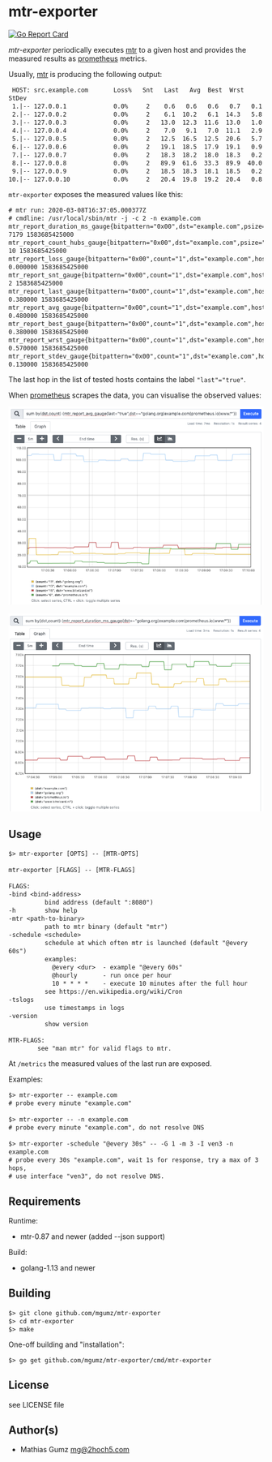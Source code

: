 # mtr-exporter

[![Go Report Card](https://goreportcard.com/badge/github.com/mgumz/mtr-exporter)](https://goreportcard.com/report/github.com/mgumz/mtr-exporter)


*mtr-exporter* periodically executes [mtr] to a given host and provides the
measured results as [prometheus] metrics.

Usually, [mtr] is producing the following output:

     HOST: src.example.com       Loss%   Snt   Last   Avg  Best  Wrst StDev
     1.|-- 127.0.0.1             0.0%     2    0.6   0.6   0.6   0.7   0.1
     2.|-- 127.0.0.2             0.0%     2    6.1  10.2   6.1  14.3   5.8
     3.|-- 127.0.0.3             0.0%     2   13.0  12.3  11.6  13.0   1.0
     4.|-- 127.0.0.4             0.0%     2    7.0   9.1   7.0  11.1   2.9
     5.|-- 127.0.0.5             0.0%     2   12.5  16.5  12.5  20.6   5.7
     6.|-- 127.0.0.6             0.0%     2   19.1  18.5  17.9  19.1   0.9
     7.|-- 127.0.0.7             0.0%     2   18.3  18.2  18.0  18.3   0.2
     8.|-- 127.0.0.8             0.0%     2   89.9  61.6  33.3  89.9  40.0
     9.|-- 127.0.0.9             0.0%     2   18.5  18.3  18.1  18.5   0.2
    10.|-- 127.0.0.10            0.0%     2   20.4  19.8  19.2  20.4   0.8

`mtr-exporter` exposes the measured values like this:

    # mtr run: 2020-03-08T16:37:05.000377Z
    # cmdline: /usr/local/sbin/mtr -j -c 2 -n example.com
    mtr_report_duration_ms_gauge{bitpattern="0x00",dst="example.com",psize="64",src="src.example.com",tests="2",tos="0x0"} 7179 1583685425000
    mtr_report_count_hubs_gauge{bitpattern="0x00",dst="example.com",psize="64",src="src.example.com",tests="2",tos="0x0"} 10 1583685425000
    mtr_report_loss_gauge{bitpattern="0x00",count="1",dst="example.com",host="127.0.0.1",psize="64",src="src.example.com",tests="2",tos="0x0"} 0.000000 1583685425000
    mtr_report_snt_gauge{bitpattern="0x00",count="1",dst="example.com",host="127.0.0.1",psize="64",src="src.example.com",tests="2",tos="0x0"} 2 1583685425000
    mtr_report_last_gauge{bitpattern="0x00",count="1",dst="example.com",host="127.0.0.1",psize="64",src="src.example.com",tests="2",tos="0x0"} 0.380000 1583685425000
    mtr_report_avg_gauge{bitpattern="0x00",count="1",dst="example.com",host="127.0.0.1",psize="64",src="src.example.com",tests="2",tos="0x0"} 0.480000 1583685425000
    mtr_report_best_gauge{bitpattern="0x00",count="1",dst="example.com",host="127.0.0.1",psize="64",src="src.example.com",tests="2",tos="0x0"} 0.380000 1583685425000
    mtr_report_wrst_gauge{bitpattern="0x00",count="1",dst="example.com",host="127.0.0.1",psize="64",src="src.example.com",tests="2",tos="0x0"} 0.570000 1583685425000
    mtr_report_stdev_gauge{bitpattern="0x00",count="1",dst="example.com",host="127.0.0.1",psize="64",src="src.example.com",tests="2",tos="0x0"} 0.130000 1583685425000

The last hop in the list of tested hosts contains the label `"last"="true"`.

When [prometheus] scrapes the data, you can visualise the observed values:

![MTR results in prometheus](./media/screenshot-2020-03-08+181019.9188279670.png "MTR 1")

![MTR results in prometheus](./media/screenshot-2020-03-08+181030.4810786850.png "MTR 1")

## Usage

    $> mtr-exporter [OPTS] -- [MTR-OPTS]

    mtr-exporter [FLAGS] -- [MTR-FLAGS]

    FLAGS:
    -bind <bind-address>
              bind address (default ":8080")
    -h        show help
    -mtr <path-to-binary>
              path to mtr binary (default "mtr")
    -schedule <schedule>
              schedule at which often mtr is launched (default "@every 60s")
              examples:
                @every <dur>  - example "@every 60s"
                @hourly       - run once per hour
                10 * * * *    - execute 10 minutes after the full hour
              see https://en.wikipedia.org/wiki/Cron
    -tslogs
              use timestamps in logs
    -version
              show version

    MTR-FLAGS:
            see "man mtr" for valid flags to mtr.

At `/metrics` the measured values of the last run are exposed.

Examples:

    $> mtr-exporter -- example.com
    # probe every minute "example.com"

    $> mtr-exporter -- -n example.com
    # probe every minute "example.com", do not resolve DNS

    $> mtr-exporter -schedule "@every 30s" -- -G 1 -m 3 -I ven3 -n example.com
    # probe every 30s "example.com", wait 1s for response, try a max of 3 hops,
    # use interface "ven3", do not resolve DNS.

## Requirements

Runtime:

* mtr-0.87 and newer (added --json support)

Build:

* golang-1.13 and newer

## Building

    $> git clone github.com/mgumz/mtr-exporter
    $> cd mtr-exporter
    $> make

One-off building and "installation":

    $> go get github.com/mgumz/mtr-exporter/cmd/mtr-exporter

## License

see LICENSE file

## Author(s)

* Mathias Gumz <mg@2hoch5.com>

[mtr]: https://www.bitwizard.nl/mtr/index.html
[prometheus]: https://prometheus.io
